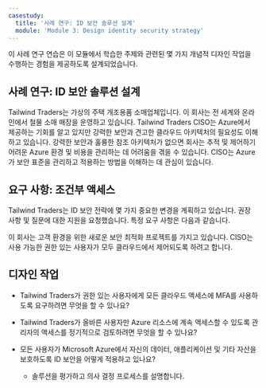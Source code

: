 ```yaml
---
casestudy:
  title: '사례 연구: ID 보안 솔루션 설계'
  module: 'Module 3: Design identity security strategy'
---
```

이 사례 연구 연습은 이 모듈에서 학습한 주제와 관련된 몇 가지 개념적 디자인 작업을 수행하는 경험을 제공하도록 설계되었습니다.

## 사례 연구: ID 보안 솔루션 설계

Tailwind Traders는 가상의 주택 개조용품 소매업체입니다. 이 회사는 전 세계와 온라인에서 철물 소매 매장을 운영하고 있습니다. Tailwind Traders CISO는 Azure에서 제공하는 기회를 알고 있지만 강력한 보안과 견고한 클라우드 아키텍처의 필요성도 이해하고 있습니다.  강력한 보안과 훌륭한 참조 아키텍처가 없으면 회사는 추적 및 제어하기 어려운 Azure 환경 및 비용을 관리하는 데 어려움을 겪을 수 있습니다. CISO는 Azure가 보안 표준을 관리하고 적용하는 방법을 이해하는 데 관심이 있습니다.

## 요구 사항: 조건부 액세스

Tailwind Traders는 ID 보안 전략에 몇 가지 중요한 변경을 계획하고 있습니다. 권장 사항 및 질문에 대한 지원을 요청했습니다. 특정 요구 사항은 다음과 같습니다.

이 회사는 고객 환경을 위한 새로운 보안 최적화 프로젝트를 가지고 있습니다. CISO는 사용 가능한 권한 있는 사용자가 모두 클라우드에서 제어되도록 하려고 합니다.

## 디자인 작업

* Tailwind Traders가 권한 있는 사용자에게 모든 클라우드 액세스에 MFA를 사용하도록 요구하려면 무엇을 할 수 있나요?

* Tailwind Traders가 올바른 사용자만 Azure 리소스에 계속 액세스할 수 있도록 관리자의 액세스를 정기적으로 검토하려면 무엇을 할 수 있나요?

* 모든 사용자가 Microsoft Azure에서 자신의 데이터, 애플리케이션 및 기타 자산을 보호하도록 ID 보안을 어떻게 적용하고 있나요?

    * 솔루션을 평가하고 의사 결정 프로세스를 설명합니다.
